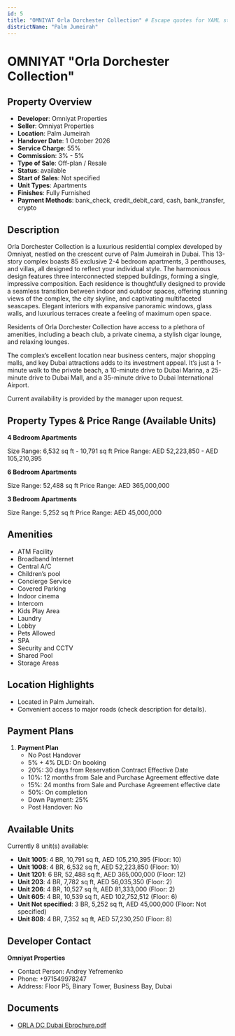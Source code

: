 ```yaml
---
id: 5
title: "OMNIYAT Orla Dorchester Collection" # Escape quotes for YAML string
districtName: "Palm Jumeirah"
---
```


# OMNIYAT "Orla Dorchester Collection"

## Property Overview
- **Developer**: Omniyat Properties
- **Seller**: Omniyat Properties
- **Location**: Palm Jumeirah
- **Handover Date**: 1 October 2026
- **Service Charge**: 55%
- **Commission**: 3% - 5%
- **Type of Sale**: Off-plan / Resale
- **Status**: available
- **Start of Sales**: Not specified
- **Unit Types**: Apartments
- **Finishes**: Fully Furnished
- **Payment Methods**: bank_check, credit_debit_card, cash, bank_transfer, crypto

## Description
Orla Dorchester Collection is a luxurious residential complex developed by Omniyat, nestled on the crescent curve of Palm Jumeirah in Dubai. This 13-story complex boasts 85 exclusive 2-4 bedroom apartments, 3 penthouses, and villas, all designed to reflect your individual style. The harmonious design features three interconnected stepped buildings, forming a single, impressive composition. Each residence is thoughtfully designed to provide a seamless transition between indoor and outdoor spaces, offering stunning views of the complex, the city skyline, and captivating multifaceted seascapes. Elegant interiors with expansive panoramic windows, glass walls, and luxurious terraces create a feeling of maximum open space.

Residents of Orla Dorchester Collection have access to a plethora of amenities, including a beach club, a private cinema, a stylish cigar lounge, and relaxing lounges. 

The complex’s excellent location near business centers, major shopping malls, and key Dubai attractions adds to its investment appeal. It’s just a 1-minute walk to the private beach, a 10-minute drive to Dubai Marina, a 25-minute drive to Dubai Mall, and a 35-minute drive to Dubai International Airport.

Current availability is provided by the manager upon request.

## Property Types & Price Range (Available Units)
**4 Bedroom Apartments**

Size Range: 6,532 sq ft - 10,791 sq ft
Price Range: AED 52,223,850 - AED 105,210,395

**6 Bedroom Apartments**

Size Range: 52,488 sq ft
Price Range: AED 365,000,000

**3 Bedroom Apartments**

Size Range: 5,252 sq ft
Price Range: AED 45,000,000

## Amenities
- ATM Facility
- Broadband Internet
- Central A/C
- Children’s pool
- Concierge Service
- Covered Parking
- Indoor cinema
- Intercom
- Kids Play Area
- Laundry
- Lobby
- Pets Allowed
- SPA
- Security and CCTV
- Shared Pool
- Storage Areas

## Location Highlights
- Located in Palm Jumeirah.
- Convenient access to major roads (check description for details).

## Payment Plans
1. **Payment Plan**
   - No Post Handover
   - 5% + 4% DLD: On booking
   - 20%: 30 days from Reservation Contract Effective Date
   - 10%: 12 months from Sale and Purchase Agreement effective date
   - 15%: 24 months from Sale and Purchase Agreement effective date
   - 50%: On completion
   - Down Payment: 25%
   - Post Handover: No

## Available Units
Currently 8 unit(s) available:
- **Unit 1005**: 4 BR, 10,791 sq ft, AED 105,210,395 (Floor: 10)
- **Unit 1008**: 4 BR, 6,532 sq ft, AED 52,223,850 (Floor: 10)
- **Unit 1201**: 6 BR, 52,488 sq ft, AED 365,000,000 (Floor: 12)
- **Unit 203**: 4 BR, 7,782 sq ft, AED 56,035,350 (Floor: 2)
- **Unit 206**: 4 BR, 10,527 sq ft, AED 81,333,000 (Floor: 2)
- **Unit 605**: 4 BR, 10,539 sq ft, AED 102,752,512 (Floor: 6)
- **Unit Not specified**: 3 BR, 5,252 sq ft, AED 45,000,000 (Floor: Not specified)
- **Unit 808**: 4 BR, 7,352 sq ft, AED 57,230,250 (Floor: 8)

## Developer Contact
**Omniyat Properties**
- Contact Person: Andrey Yefremenko
- Phone: +971549978247
- Address: Floor P5, Binary Tower, Business Bay, Dubai

## Documents
- [ORLA DC Dubai Ebrochure.pdf](https://cdn.geniemap.net/2023/06/22/18dsdZbxtE5WA69LMis6hD8r1N4y4EdXbfCJ8xF4.pdf)
